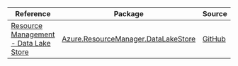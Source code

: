 | Reference | Package | Source |
|---|---|---|
|[Resource Management - Data Lake Store](resourcemanager.datalakestore-readme.md)|[Azure.ResourceManager.DataLakeStore](https://www.nuget.org/packages/Azure.ResourceManager.DataLakeStore)|[GitHub](https://github.com/Azure/azure-sdk-for-net/blob/main/sdk/datalake-store/Azure.ResourceManager.DataLakeStore)|
